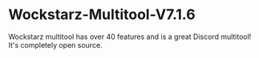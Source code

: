 # Wockstarz-Multitool-V7.1.6
Wockstarz multitool has over 40 features and is a great Discord multitool! It's completely open source.
